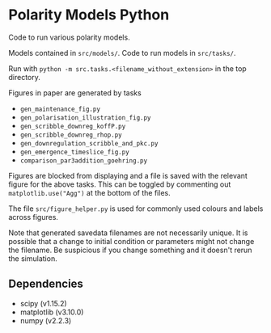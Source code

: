 # Polarity Models Python
Code to run various polarity models.

Models contained in `src/models/`.
Code to run models in `src/tasks/`.

Run with ```python -m src.tasks.<filename_without_extension>``` in the top directory.

Figures in paper are generated by tasks
- `gen_maintenance_fig.py`
- `gen_polarisation_illustration_fig.py`
- `gen_scribble_downreg_koffP.py`
- `gen_scribble_downreg_rhop.py`
- `gen_downregulation_scribble_and_pkc.py`
- `gen_emergence_timeslice_fig.py`
- `comparison_par3addition_goehring.py`

Figures are blocked from displaying and a file is saved with the relevant figure for the above tasks. This can be toggled by commenting out `matplotlib.use("Agg")` at the bottom of the files.


The file `src/figure_helper.py` is used for commonly used colours and labels across figures.

Note that generated savedata filenames are not necessarily unique. It is possible that a change to initial condition or parameters might not change the filename. Be suspicious if you change something and it doesn't rerun the simulation.

## Dependencies
- scipy (v1.15.2)
- matplotlib (v3.10.0)
- numpy (v2.2.3)
